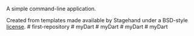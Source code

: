 A simple command-line application.

Created from templates made available by Stagehand under a BSD-style
[license](https://github.com/dart-lang/stagehand/blob/master/LICENSE).
#   f i r s t - r e p o s i t o r y  
 #   m y D a r t  
 #   m y D a r t  
 #   m y D a r t  
 #   m y D a r t  
 